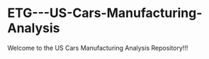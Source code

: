 # ETG---US-Cars-Manufacturing-Analysis
Welcome to the US Cars Manufacturing Analysis Repository!!! 
